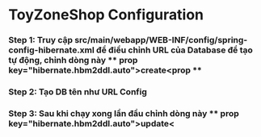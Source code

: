 # ToyZoneShop Configuration

### Step 1: Truy cập src/main/webapp/WEB-INF/config/spring-config-hibernate.xml để điều chỉnh URL của Database để tạo tự động, chỉnh dòng này ** prop key="hibernate.hbm2ddl.auto">create<prop **
### Step 2: Tạo DB tên như URL Config
### Step 3: Sau khi chạy xong lần đầu chỉnh dòng này ** prop key="hibernate.hbm2ddl.auto">update<
